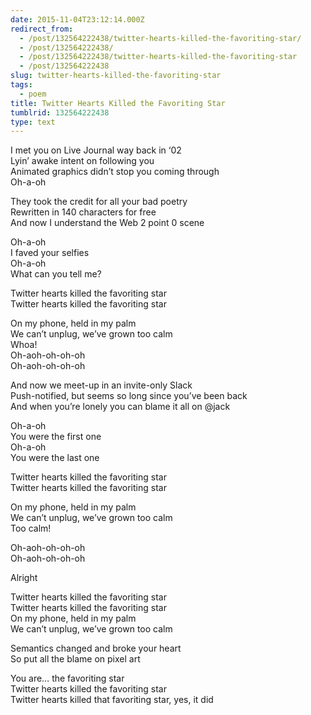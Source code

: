 ```yaml
---
date: 2015-11-04T23:12:14.000Z
redirect_from:
  - /post/132564222438/twitter-hearts-killed-the-favoriting-star/
  - /post/132564222438/
  - /post/132564222438/twitter-hearts-killed-the-favoriting-star
  - /post/132564222438
slug: twitter-hearts-killed-the-favoriting-star
tags:
  - poem
title: Twitter Hearts Killed the Favoriting Star
tumblrid: 132564222438
type: text
---
```

<p>I met you on Live Journal way back in &lsquo;02<br/>
Lyin&rsquo; awake intent on following you<br/>
Animated graphics didn&rsquo;t stop you coming through<br/>
Oh-a-oh</p>

<p>They took the credit for all your bad poetry<br/>
Rewritten in 140 characters for free<br/>
And now I understand the Web 2 point 0 scene</p>

<p>Oh-a-oh<br/>
I faved your selfies<br/>
Oh-a-oh<br/>
What can you tell me?</p>

<p>Twitter hearts killed the favoriting star<br/>
Twitter hearts killed the favoriting star</p>

<p>On my phone, held in my palm<br/>
We can&rsquo;t unplug, we&rsquo;ve grown too calm<br/>
Whoa!<br/>
Oh-aoh-oh-oh-oh<br/>
Oh-aoh-oh-oh-oh</p>

<p>And now we meet-up in an invite-only Slack<br/>
Push-notified, but seems so long since you&rsquo;ve been back<br/>
And when you&rsquo;re lonely you can blame it all on @jack</p>

<p>Oh-a-oh<br/>
You were the first one<br/>
Oh-a-oh<br/>
You were the last one</p>

<p>Twitter hearts killed the favoriting star<br/>
Twitter hearts killed the favoriting star</p>

<p>On my phone, held in my palm<br/>
We can&rsquo;t unplug, we&rsquo;ve grown too calm<br/>
Too calm!</p>

<p>Oh-aoh-oh-oh-oh<br/>
Oh-aoh-oh-oh-oh</p>

<p>Alright</p>

<p>Twitter hearts killed the favoriting star<br/>
Twitter hearts killed the favoriting star<br/>
On my phone, held in my palm<br/>
We can&rsquo;t unplug, we&rsquo;ve grown too calm</p>

<p>Semantics changed and broke your heart<br/>
So put all the blame on pixel art</p>

<p>You are&hellip; the favoriting star<br/>
Twitter hearts killed the favoriting star<br/>
Twitter hearts killed that favoriting star, yes, it did</p>
